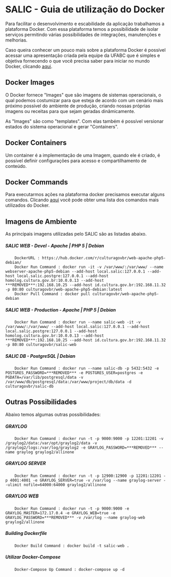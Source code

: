 # SALIC - Guia de utilização do Docker

Para facilitar o desenvolvimento e escabilidade da aplicação trabalhamos a plataforma Docker. Com essa plataforma temos a possibilidade de isolar serviços permitindo várias possibilidades de integrações, manutenções e melhorias.

Caso queira conhecer um pouco mais sobre a plataforma Docker é possível acessar uma apresentação criada pela equipe da UFABC que é simples e objetiva fornecendo o que você precisa saber para iniciar no mundo Docker, clicando [aqui](http://pt.slideshare.net/vinnyfs89/docker-essa-baleia-vai-te-conquistar?qid=aed7b752-f313-4515-badd-f3bf811c8a35&v=&b=&from_search=1).

## Docker Images

O Docker fornece "Images" que são imagens de sistemas operacionais, o qual podemos costumizar para que esteja de acordo com um cenário mais próximo possível do ambiente de produção, criando nossas próprias imagens ou receitas para que sejam geradas dinâmicamente.

As "Images" são como "templates". Com elas também é possível versionar estados do sistema operacional e gerar "Containers". 

## Docker Containers

Um container é a implementação de uma Imagem, quando ele é criado, é possível definir configurações para acesso e compartilhamento de conteúdo. 

## Docker Commands

Para executarmos ações na plataforma docker precisamos executar alguns comandos. Clicando [aqui](https://github.com/vinnyfs89/dockerCommands) você pode obter uma lista dos comandos mais utilizados do Docker.

## Imagens de Ambiente

As principais imagens utilizadas pelo SALIC são as listadas abaixo.

##### SALIC WEB - Devel - Apache | PHP 5 | Debian
```
    DockerURL : https://hub.docker.com/r/culturagovbr/web-apache-php5-debian/
    Docker Run Command : docker run -it -v /var/www/:/var/www/ --name webserver-apache-php5-debian --add-host local.salic:127.0.0.1 --add-host local.salic.postgre:127.0.0.1 --add-host homolog.cultura.gov.br:10.0.0.13 --add-host ***REMOVED***:192.168.10.25 --add-host id.cultura.gov.br:192.168.11.32 -p 80:80 culturagovbr/web-apache-php5-debian:latest
    Docker Pull Command : docker pull culturagovbr/web-apache-php5-debian
```
##### SALIC WEB - Production - Apache | PHP 5 | Debian
```
    Docker Run Command : docker run --name salic-web -it -v /var/www/:/var/www/ --add-host local.salic:127.0.0.1 --add-host local.salic.postgre:127.0.0.1 --add-host homolog.cultura.gov.br:10.0.0.13 --add-host ***REMOVED***:192.168.10.25 --add-host id.cultura.gov.br:192.168.11.32  -p 80:80 culturagovbr/salic-web
```
##### SALIC DB - PostgreSQL | Debian
```
    Docker Run Command : docker run --name salic-db -p 5432:5432 -e POSTGRES_PASSWORD=***REMOVED*** -e POSTGRES_USER=postgres -e PGDATA=/var/lib/postgresql/data -v /var/www/db/postgresql/data:/var/www/project/db/data -d culturagovbr/salic-db 
```

## Outras Possibilidades

Abaixo temos algumas outras possibilidades: 

##### GRAYLOG
```
    Docker Run Command : docker run -t -p 9000:9000 -p 12201:12201 -v /graylog2/data:/var/opt/graylog2/data -v /graylog2/logs:/var/log/graylog2 -e GRAYLOG_PASSWORD=***REMOVED*** --name graylog graylog2/allinone
```
##### GRAYLOG SERVER
```
    Docker Run Command : docker run -t -p 12900:12900 -p 12201:12201 -p 4001:4001 -e GRAYLOG_SERVER=true -v /var/log --name graylog-server --ulimit nofile=64000:64000 graylog2/allinone
```
##### GRAYLOG WEB
```
    Docker Run Command : docker run -t -p 9000:9000 -e GRAYLOG_MASTER=172.17.0.4 -e GRAYLOG_WEB=true -e GRAYLOG_PASSWORD=***REMOVED*** -v /var/log --name graylog-web graylog2/allinone
```
##### Building Dockerfile
```
    Docker Build Command : docker build -t salic-web .
```
##### Utilizar Docker-Compose
```
    Docker-Compose Up Command : docker-compose up -d
```
